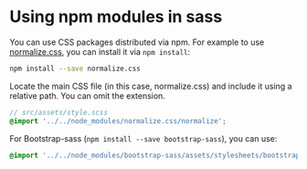 # Using npm modules in sass

You can use CSS packages distributed via npm. For example to use [normalize.css], you can install it via `npm install`:

[normalize.css]: https://www.npmjs.com/package/normalize.css

```sh
npm install --save normalize.css
```

Locate the main CSS file (in this case, normalize.css) and include it using a relative path. You can omit the extension.

```scss
// src/assets/style.scss
@import '../../node_modules/normalize.css/normalize';
```

For Bootstrap-sass (`npm install --save bootstrap-sass`), you can use:

```scss
@import '../../node_modules/bootstrap-sass/assets/stylesheets/bootstrap';
```
